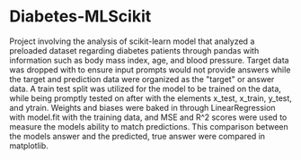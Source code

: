 # Diabetes-MLScikit
Project involving the analysis of scikit-learn model that analyzed a preloaded dataset regarding diabetes patients through pandas with information such as body mass index, age, and blood pressure. Target data was dropped with  to ensure input prompts would not provide answers while the target and prediction data were organized as the "target" or answer data. A train test split was utilized for the model to be trained on the data, while being promptly tested on after with the elements x_test, x_train, y_test, and ytrain. Weights and biases were baked in through LinearRegression with model.fit with the training data, and MSE and R^2 scores were used to measure the models ability to match predictions. This comparison between the models answer and the predicted, true answer were compared in matplotlib.
